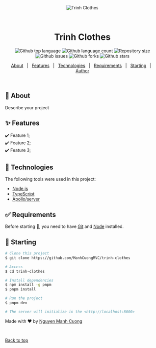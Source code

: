 <div align="center" id="top"> 
  <img src="./.github/app.gif" alt="Trinh Clothes" />

  &#xa0;

  <!-- <a href="https://trinhclothes.netlify.app">Demo</a> -->
</div>

<h1 align="center">Trinh Clothes</h1>

<p align="center">
  <img alt="Github top language" src="https://img.shields.io/github/languages/top/ManhCuongMVC/trinh-clothes?color=56BEB8">

  <img alt="Github language count" src="https://img.shields.io/github/languages/count/ManhCuongMVC/trinh-clothes?color=56BEB8">

  <img alt="Repository size" src="https://img.shields.io/github/repo-size/ManhCuongMVC/trinh-clothes?color=56BEB8">

  <!-- <img alt="License" src="https://img.shields.io/github/license/ManhCuongMVC/trinh-clothes?color=56BEB8"> -->

  <img alt="Github issues" src="https://img.shields.io/github/issues/ManhCuongMVC/trinh-clothes?color=56BEB8" />

  <img alt="Github forks" src="https://img.shields.io/github/forks/ManhCuongMVC/trinh-clothes?color=56BEB8" />

  <img alt="Github stars" src="https://img.shields.io/github/stars/ManhCuongMVC/trinh-clothes?color=56BEB8" />
</p>

<!-- Status -->

<!-- <h4 align="center"> 
	🚧  Trinh Clothes 🚀 Under construction...  🚧
</h4> 

<hr> -->

<p align="center">
  <a href="#dart-about">About</a> &#xa0; | &#xa0; 
  <a href="#sparkles-features">Features</a> &#xa0; | &#xa0;
  <a href="#rocket-technologies">Technologies</a> &#xa0; | &#xa0;
  <a href="#white_check_mark-requirements">Requirements</a> &#xa0; | &#xa0;
  <a href="#checkered_flag-starting">Starting</a> &#xa0; | &#xa0;
  <!-- <a href="#memo-license">License</a> &#xa0; | &#xa0; -->
  <a href="https://github.com/ManhCuongMVC" target="_blank">Author</a>
</p>

<br>

## :dart: About ##

Describe your project

## :sparkles: Features ##

:heavy_check_mark: Feature 1;\
:heavy_check_mark: Feature 2;\
:heavy_check_mark: Feature 3;

## :rocket: Technologies ##

The following tools were used in this project:

- [Node.js](https://nodejs.org/en/)
- [TypeScript](https://www.typescriptlang.org/)
- [Apollo/server](https://www.apollographql.com/docs/apollo-server/)

## :white_check_mark: Requirements ##

Before starting :checkered_flag:, you need to have [Git](https://git-scm.com) and [Node](https://nodejs.org/en/) installed.

## :checkered_flag: Starting ##

```bash
# Clone this project
$ git clone https://github.com/ManhCuongMVC/trinh-clothes

# Access
$ cd trinh-clothes

# Install dependencies
$ npm install -g pnpm
$ pnpm install

# Run the project
$ pnpm dev

# The server will initialize in the <http://localhost:8000>
```

<!-- ## :memo: License ##

This project is under license from MIT. For more details, see the [LICENSE](LICENSE.md) file. -->


Made with :heart: by <a href="https://github.com/ManhCuongMVC" target="_blank">Nguyen Manh Cuong</a>

&#xa0;

<a href="#top">Back to top</a>
